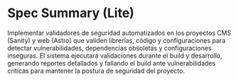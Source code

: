 # Spec Summary (Lite)

Implementar validadores de seguridad automatizados en los proyectos CMS (Sanity) y web (Astro) que validen librerías, código y configuraciones para detectar vulnerabilidades, dependencias obsoletas y configuraciones inseguras. El sistema ejecutará validaciones durante el build y desarrollo, generando reportes detallados y fallando el build ante vulnerabilidades críticas para mantener la postura de seguridad del proyecto.

